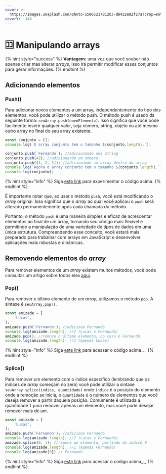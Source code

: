 ```yaml
---
cover: >-
  https://images.unsplash.com/photo-1506521781263-d8422e82f27a?crop=entropy&cs=srgb&fm=jpg&ixid=M3wxOTcwMjR8MHwxfHNlYXJjaHwxfHxwYXJraW5nfGVufDB8fHx8MTY5MDgzODc3M3ww&ixlib=rb-4.0.3&q=85
coverY: -146
---
```


# 🈁 Manipulando arrays

{% hint style="success" %}
**Vantagem:** uma vez que você souber não apenas criar mas alterar _arrays_, isso irá permitir modificar esses conjuntos para gerar informações.
{% endhint %}

## Adicionando elementos

### Push()

Para adicionar novos elementos a um array, independentemente do tipo dos elementos, você pode utilizar o método push. O método push é usado da seguinte forma: `seuArray.push(novoElemento)`. Isso significa que você pode facilmente inserir qualquer valor, seja número, string, objeto ou até mesmo outro array no final do seu array existente.

```javascript
const conjunto = [];
console.log(`O array conjunto tem o tamanho ${conjunto.length}.`);

conjunto.push(`Fernando`); //adicionando uma string
conjunto.push(42); //adicionando um número
conjunto.push([1, 2, 3]); //adicionando um array dentro do array
console.log(`Agora o array conjunto tem o tamanho ${conjunto.length}.`);
console.log(conjunto);
```

{% hint style="info" %}
Siga [este link](https://esta.la/XL2) para experimentar o código acima.
{% endhint %}

É importante notar que, ao usar o método `push`, você está modificando o _array_ original. Isso significa que o _array_ ao qual você aplicou o `push` será alterado permanentemente após cada chamada do método.

Portanto, o método `push` é uma maneira simples e eficaz de acrescentar elementos ao final de um array, tornando seu código mais flexível e permitindo a manipulação de uma variedade de tipos de dados em uma única estrutura. Compreendendo esse conceito, você estará mais preparado para trabalhar com arrays em JavaScript e desenvolver aplicações mais robustas e dinâmicas.

## Removendo elementos do _array_

Para remover elementos de um _array_ existem muitos métodos, você pode consultar um artigo sobre todos eles [aqui](https://web.archive.org/https://www.geeksforgeeks.org/remove-elements-from-a-javascript-array/).

### Pop()

Para remover o último elemento de um _array_, utilizamos o método `pop`. A sintaxe é `seuArray.pop()`.

```javascript
const amizade = [
    'Lucas',
];
amizade.push('Fernando'); //adiciona Fernando
console.log(amizade.length); //2 (Lucas e Fernando)
amizade.pop(); //remove o último elemento, no caso o Fernando
console.log(amizade.length); //1 (Apenas Lucas)
```

{% hint style="info" %}
Siga [este link](https://coolfee.github.io/#%7B%22code%22%3A%22const%20amizade%20%3D%20%5B%5Cn%20%20%20%20'Lucas'%2C%5Cn%5D%3B%5Cnamizade.push\('Fernando'\)%3B%20%2F%2Fadiciona%20Fernando%5Cnconsole.log\(amizade.length\)%3B%20%2F%2F2%20\(Lucas%20e%20Fernando\)%5Cnamizade.pop\(\)%3B%20%2F%2Fremove%20o%20%C3%BAltimo%20elemento%2C%20no%20caso%20o%20Fernando%5Cnconsole.log\(amizade.length\)%3B%20%2F%2F1%20\(Apenas%20Lucas\)%5Cnconsole.log\(amizade%5B0%5D\)%20%2F%2F%20Lucas%22%2C%22tests%22%3A%22%22%7D) para acessar o código acima_._
{% endhint %}

### Splice()

Para remover um elemento com o índice específico (lembrando que os índices de _array_ começam no zero) você pode utilizar a sintaxe `seuArray.splice(indice, quantidade)` onde `indice` é a posição do elemento onde a remoção se inicia, e `quantidade` é o número de elementos que você deseja remover a partir daquela posição. Comumente é utilizada a quantidade `1` para remover apenas um elemento, mas você pode desejar remover mais de um.

```javascript
const amizade = [
    'Lucas',
];
amizade.push('Fernando'); //adiciona Fernando
console.log(amizade.length); //2 (Lucas e Fernando)
amizade.splice(0, 1); //remove um elemento, partindo do índice 0
console.log(amizade.length); //1 (Apenas Fernando)
console.log(amizade[0]) // Fernando
```

{% hint style="info" %}
Siga [este link](https://coolfee.github.io/#%7B%22code%22%3A%22const%20amizade%20%3D%20%5B%5Cn%20%20%20%20'Lucas'%2C%5Cn%5D%3B%5Cnamizade.push\('Fernando'\)%3B%20%2F%2Fadiciona%20Fernando%5Cnconsole.log\(amizade.length\)%3B%20%2F%2F2%20\(Lucas%20e%20Fernando\)%5Cnamizade.splice\(0%2C%201\)%3B%20%2F%2Fremove%20um%20elemento%2C%20partindo%20do%20%C3%ADndice%200%5Cnconsole.log\(amizade.length\)%3B%20%2F%2F1%20\(Apenas%20Fernando\)%5Cnconsole.log\(amizade%5B0%5D\)%20%2F%2F%20Fernando%22%2C%22tests%22%3A%22%22%7D) para acessar o código acima_._
{% endhint %}
